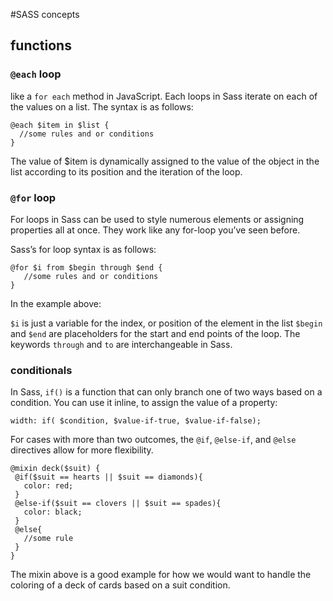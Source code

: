#SASS concepts
## functions
### `@each` loop
like a `for each` method in JavaScript.
Each loops in Sass iterate on each of the values on a list. The syntax is as follows:
```
@each $item in $list {
  //some rules and or conditions
}
```
The value of $item is dynamically assigned to the value of the object in the list according to its position and the iteration of the loop.

### `@for` loop
For loops in Sass can be used to style numerous elements or assigning properties all at once. They work like any for-loop you’ve seen before.

Sass’s for loop syntax is as follows:
```
@for $i from $begin through $end {
   //some rules and or conditions
}
```
In the example above:

`$i` is just a variable for the index, or position of the element in the list
`$begin` and `$end` are placeholders for the start and end points of the loop.
The keywords `through` and `to` are interchangeable in Sass.

### conditionals
In Sass, `if()` is a function that can only branch one of two ways based on a condition. You can use it inline, to assign the value of a property:

```
width: if( $condition, $value-if-true, $value-if-false);
```
For cases with more than two outcomes, the `@if`, `@else-if`, and `@else` directives allow for more flexibility.

```
@mixin deck($suit) {
 @if($suit == hearts || $suit == diamonds){
   color: red;
 }
 @else-if($suit == clovers || $suit == spades){
   color: black;
 }
 @else{
   //some rule
 }
}
```
The mixin above is a good example for how we would want to handle the coloring of a deck of cards based on a suit condition.
